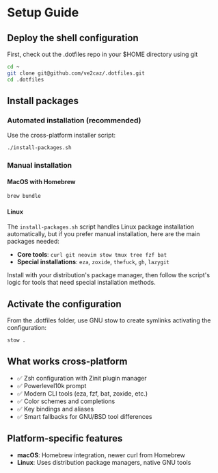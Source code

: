 # Setup Guide

## Deploy the shell configuration

First, check out the .dotfiles repo in your $HOME directory using git

```bash
cd ~
git clone git@github.com/ve2caz/.dotfiles.git
cd .dotfiles
```

## Install packages

### Automated installation (recommended)

Use the cross-platform installer script:

```bash
./install-packages.sh
```

### Manual installation

#### MacOS with Homebrew

```bash
brew bundle
```

#### Linux

The `install-packages.sh` script handles Linux package installation automatically, but if you prefer manual installation, here are the main packages needed:

- **Core tools**: `curl git neovim stow tmux tree fzf bat`
- **Special installations**: `eza`, `zoxide`, `thefuck`, `gh`, `lazygit`

Install with your distribution's package manager, then follow the script's logic for tools that need special installation methods.

## Activate the configuration

From the .dotfiles folder, use GNU stow to create symlinks activating the configuration:

```bash
stow .
```

## What works cross-platform

- ✅ Zsh configuration with Zinit plugin manager
- ✅ Powerlevel10k prompt
- ✅ Modern CLI tools (eza, fzf, bat, zoxide, etc.)
- ✅ Color schemes and completions
- ✅ Key bindings and aliases
- ✅ Smart fallbacks for GNU/BSD tool differences

## Platform-specific features

- **macOS**: Homebrew integration, newer curl from Homebrew
- **Linux**: Uses distribution package managers, native GNU tools
